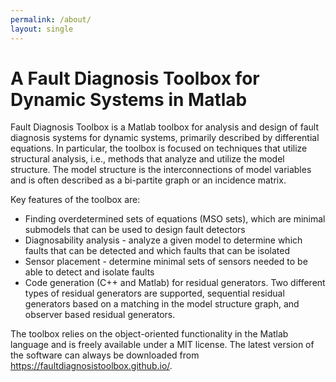```yaml
---
permalink: /about/
layout: single
---
```

# A Fault Diagnosis Toolbox for Dynamic Systems in Matlab
Fault Diagnosis Toolbox is a Matlab toolbox for analysis and design of
fault diagnosis systems for dynamic systems, primarily described by
differential equations.  In particular, the toolbox is focused on
techniques that utilize structural analysis, i.e., methods that
analyze and utilize the model structure. The model structure is the
interconnections of model variables and is often described as a
bi-partite graph or an incidence matrix.

Key features of the toolbox are:
*  Finding overdetermined sets of equations (MSO sets), which are minimal
    submodels that can be used to design fault detectors
*  Diagnosability analysis - analyze a given model to determine which
    faults that can be detected and which faults that can be isolated
*  Sensor placement - determine minimal sets of sensors needed to be able
    to detect and isolate faults
*  Code generation (C++ and Matlab) for residual generators. Two different
    types of residual generators are supported, sequential residual generators
    based on a matching in the model structure graph, and observer based
    residual generators.

The toolbox relies on the object-oriented functionality in the Matlab
language and is freely available under a MIT license. The latest version of the
software can always be downloaded from <https://faultdiagnosistoolbox.github.io/>.
